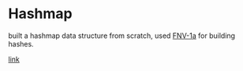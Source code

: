 # Hashmap

built a hashmap data structure from scratch, used [FNV-1a](https://en.wikipedia.org/wiki/Fowler%E2%80%93Noll%E2%80%93Vo_hash_function) for building hashes.

[link](https://benhoyt.com/writings/hash-table-in-c/)
